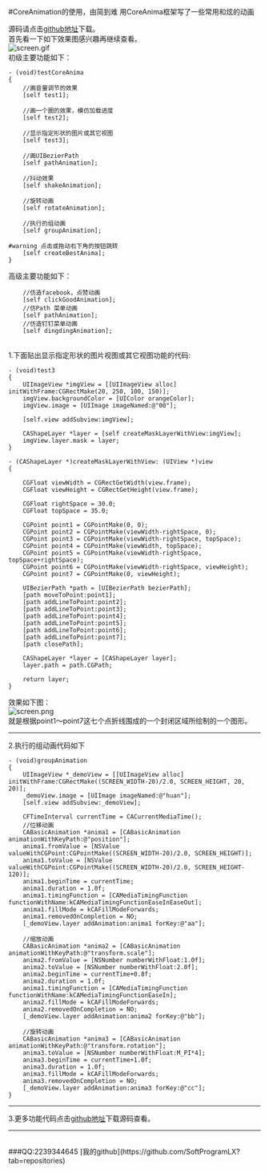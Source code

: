 
#CoreAnimation的使用，由简到难
用CoreAnima框架写了一些常用和炫的动画

源码请点击[github地址](https://github.com/SoftProgramLX/LXTestCoreAnima)下载。<br>
首先看一下如下效果图感兴趣再继续查看。
<br>
![screen.gif](http://upload-images.jianshu.io/upload_images/301102-d3a36d2f4352398b.gif?imageMogr2/auto-orient/strip)
<br>
初级主要功能如下：<br>
```
- (void)testCoreAnima
{
    //画音量调节的效果
    [self test1];
    
    //画一个圈的效果，模仿加载进度
    [self test2];
    
    //显示指定形状的图片或其它视图
    [self test3];
    
    //画UIBezierPath
    [self pathAnimation];
    
    //抖动效果
    [self shakeAnimation];
    
    //旋转动画
    [self rotateAnimation];
    
    //执行的组动画
    [self groupAnimation];
    
#warning 点击或拖动右下角的按钮跳转
    [self createBestAnima];
}
```
高级主要功能如下：<br>
```
    //仿造facebook，点赞动画
    [self clickGoodAnimation];
    //仿Path 菜单动画
    [self pathAnimation];
    //仿造钉钉菜单动画
    [self dingdingAnimation];
```
<br>
1.下面贴出显示指定形状的图片视图或其它视图功能的代码:<br>

```
- (void)test3
{
    UIImageView *imgView = [[UIImageView alloc] initWithFrame:CGRectMake(20, 250, 100, 150)];
    imgView.backgroundColor = [UIColor orangeColor];
    imgView.image = [UIImage imageNamed:@"00"];
    
    [self.view addSubview:imgView];
    
    CAShapeLayer *layer = [self createMaskLayerWithView:imgView];
    imgView.layer.mask = layer;
}

- (CAShapeLayer *)createMaskLayerWithView: (UIView *)view
{
    
    CGFloat viewWidth = CGRectGetWidth(view.frame);
    CGFloat viewHeight = CGRectGetHeight(view.frame);
    
    CGFloat rightSpace = 30.0;
    CGFloat topSpace = 35.0;
    
    CGPoint point1 = CGPointMake(0, 0);
    CGPoint point2 = CGPointMake(viewWidth-rightSpace, 0);
    CGPoint point3 = CGPointMake(viewWidth-rightSpace, topSpace);
    CGPoint point4 = CGPointMake(viewWidth, topSpace);
    CGPoint point5 = CGPointMake(viewWidth-rightSpace, topSpace+rightSpace);
    CGPoint point6 = CGPointMake(viewWidth-rightSpace, viewHeight);
    CGPoint point7 = CGPointMake(0, viewHeight);
    
    UIBezierPath *path = [UIBezierPath bezierPath];
    [path moveToPoint:point1];
    [path addLineToPoint:point2];
    [path addLineToPoint:point3];
    [path addLineToPoint:point4];
    [path addLineToPoint:point5];
    [path addLineToPoint:point6];
    [path addLineToPoint:point7];
    [path closePath];
    
    CAShapeLayer *layer = [CAShapeLayer layer];
    layer.path = path.CGPath;
    
    return layer;
}
```
效果如下图：<br>
![screen.png](http://upload-images.jianshu.io/upload_images/301102-342abdd374f880d1.png?imageMogr2/auto-orient/strip%7CimageView2/2/w/1240)
<br>
就是根据point1～point7这七个点折线围成的一个封闭区域所绘制的一个图形。<br>

----
2.执行的组动画代码如下
```
- (void)groupAnimation
{
    UIImageView *_demoView = [[UIImageView alloc] initWithFrame:CGRectMake((SCREEN_WIDTH-20)/2.0, SCREEN_HEIGHT, 20, 20)];
    _demoView.image = [UIImage imageNamed:@"huan"];
    [self.view addSubview:_demoView];
    
    CFTimeInterval currentTime = CACurrentMediaTime();
    //位移动画
    CABasicAnimation *anima1 = [CABasicAnimation animationWithKeyPath:@"position"];
    anima1.fromValue = [NSValue valueWithCGPoint:CGPointMake((SCREEN_WIDTH-20)/2.0, SCREEN_HEIGHT)];
    anima1.toValue = [NSValue valueWithCGPoint:CGPointMake((SCREEN_WIDTH-20)/2.0, SCREEN_HEIGHT-120)];
    anima1.beginTime = currentTime;
    anima1.duration = 1.0f;
    anima1.timingFunction = [CAMediaTimingFunction functionWithName:kCAMediaTimingFunctionEaseInEaseOut];
    anima1.fillMode = kCAFillModeForwards;
    anima1.removedOnCompletion = NO;
    [_demoView.layer addAnimation:anima1 forKey:@"aa"];
    
    //缩放动画
    CABasicAnimation *anima2 = [CABasicAnimation animationWithKeyPath:@"transform.scale"];
    anima2.fromValue = [NSNumber numberWithFloat:1.0f];
    anima2.toValue = [NSNumber numberWithFloat:2.0f];
    anima2.beginTime = currentTime+0.8f;
    anima2.duration = 1.0f;
    anima1.timingFunction = [CAMediaTimingFunction functionWithName:kCAMediaTimingFunctionEaseIn];
    anima2.fillMode = kCAFillModeForwards;
    anima2.removedOnCompletion = NO;
    [_demoView.layer addAnimation:anima2 forKey:@"bb"];
    
    //旋转动画
    CABasicAnimation *anima3 = [CABasicAnimation animationWithKeyPath:@"transform.rotation"];
    anima3.toValue = [NSNumber numberWithFloat:M_PI*4];
    anima3.beginTime = currentTime+1.0f;
    anima3.duration = 1.0f;
    anima3.fillMode = kCAFillModeForwards;
    anima3.removedOnCompletion = NO;
    [_demoView.layer addAnimation:anima3 forKey:@"cc"];
}
```
----
3.更多功能代码点击[github地址](https://github.com/SoftProgramLX/LXTestCoreAnima)下载源码查看。<br>

----

<br>
###QQ:2239344645    [我的github](https://github.com/SoftProgramLX?tab=repositories)
<br>
